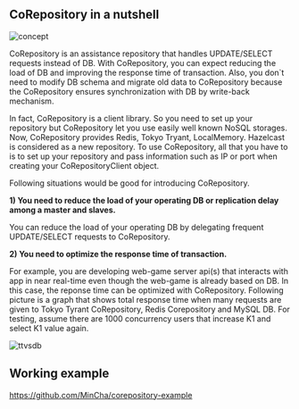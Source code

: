 ## CoRepository in a nutshell
![concept](http://good-samples.googlecode.com/files/corepository-concept-20120731.gif)

CoRepository is an assistance repository that handles UPDATE/SELECT requests instead of DB. With CoRepository, you can expect reducing the load of DB and improving the response time of transaction. Also, you don`t need to modify DB schema and migrate old data to CoRepository because the CoRepository ensures synchronization with DB by write-back mechanism.

In fact, CoRepository is a client library. So you need to set up your repository but CoRepository let you use easily well known NoSQL storages. Now, CoRepository provides Redis, Tokyo Tryant, LocalMemory. Hazelcast is considered as a new repository. To use CoRepository, all that you have to is to set up your repository and pass information such as IP or port when creating your CoRepositoryClient object. 

Following situations would be good for introducing CoRepository.

**1) You need to reduce the load of your operating DB or replication delay among a master and slaves.**

You can reduce the load of your operating DB by delegating frequent UPDATE/SELECT requests to CoRepository.

**2) You need to optimize the response time of transaction.**

For example, you are developing web-game server api(s) that interacts with app in near real-time even though the web-game is already based on DB. In this case, the reponse time can be optimized with CoRepository. Following picture is a graph that shows total response time when many requests are given to Tokyo Tyrant CoRepository, Redis Corepository and MySQL DB. For testing, assume there are 1000 concurrency users that increase K1 and select K1 value again.

![ttvsdb](http://good-samples.googlecode.com/files/tt-vs-db4.gif)

## Working example
https://github.com/MinCha/corepository-example 
